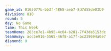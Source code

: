 ```yaml
---
game_id: 0163077b-bb3f-4868-aeb7-8d7d55de03b9
division: U10
round: 5
day: No Game
time: This Week
teamHome: 283ce7e1-4b95-4c04-b281-7f43da5153dc
teamAway: acd5e916-5565-46f8-a17f-bc239694a0e7
diamond: 0
---
```

